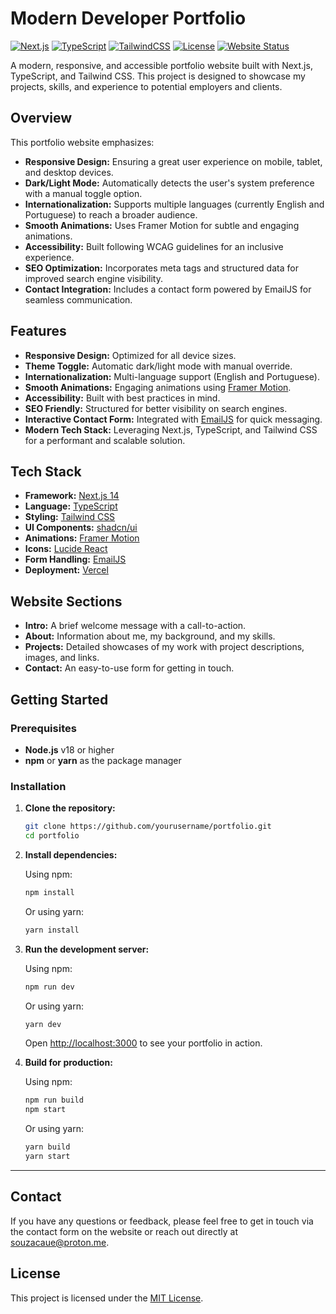 
# Modern Developer Portfolio

[![Next.js](https://img.shields.io/badge/Next.js-14-black?style=for-the-badge&logo=next.js)](https://nextjs.org/)
[![TypeScript](https://img.shields.io/badge/TypeScript-5-blue?style=for-the-badge&logo=typescript)](https://www.typescriptlang.org/)
[![TailwindCSS](https://img.shields.io/badge/Tailwind-3-38bdf8?style=for-the-badge&logo=tailwindcss)](https://tailwindcss.com/)
[![License](https://img.shields.io/badge/License-MIT-green?style=for-the-badge)](LICENSE)
[![Website Status](https://img.shields.io/website?down_message=offline&up_message=online&url=https%3A%2F%2Fyourwebsite.com)](https://yourwebsite.com)

A modern, responsive, and accessible portfolio website built with Next.js, TypeScript, and Tailwind CSS. This project is designed to showcase my projects, skills, and experience to potential employers and clients.


## Overview

This portfolio website emphasizes:
- **Responsive Design:** Ensuring a great user experience on mobile, tablet, and desktop devices.
- **Dark/Light Mode:** Automatically detects the user's system preference with a manual toggle option.
- **Internationalization:** Supports multiple languages (currently English and Portuguese) to reach a broader audience.
- **Smooth Animations:** Uses Framer Motion for subtle and engaging animations.
- **Accessibility:** Built following WCAG guidelines for an inclusive experience.
- **SEO Optimization:** Incorporates meta tags and structured data for improved search engine visibility.
- **Contact Integration:** Includes a contact form powered by EmailJS for seamless communication.


## Features

- **Responsive Design:** Optimized for all device sizes.
- **Theme Toggle:** Automatic dark/light mode with manual override.
- **Internationalization:** Multi-language support (English and Portuguese).
- **Smooth Animations:** Engaging animations using [Framer Motion](https://www.framer.com/motion/).
- **Accessibility:** Built with best practices in mind.
- **SEO Friendly:** Structured for better visibility on search engines.
- **Interactive Contact Form:** Integrated with [EmailJS](https://www.emailjs.com/) for quick messaging.
- **Modern Tech Stack:** Leveraging Next.js, TypeScript, and Tailwind CSS for a performant and scalable solution.


## Tech Stack

- **Framework:** [Next.js 14](https://nextjs.org/)
- **Language:** [TypeScript](https://www.typescriptlang.org/)
- **Styling:** [Tailwind CSS](https://tailwindcss.com/)
- **UI Components:** [shadcn/ui](https://ui.shadcn.com/)
- **Animations:** [Framer Motion](https://www.framer.com/motion/)
- **Icons:** [Lucide React](https://lucide.dev/)
- **Form Handling:** [EmailJS](https://www.emailjs.com/)
- **Deployment:** [Vercel](https://vercel.com/)


## Website Sections

- **Intro:** A brief welcome message with a call-to-action.
- **About:** Information about me, my background, and my skills.
- **Projects:** Detailed showcases of my work with project descriptions, images, and links.
- **Contact:** An easy-to-use form for getting in touch.


## Getting Started

### Prerequisites

- **Node.js** v18 or higher
- **npm** or **yarn** as the package manager

### Installation

1. **Clone the repository:**

   ```bash
   git clone https://github.com/yourusername/portfolio.git
   cd portfolio
   ```

2. **Install dependencies:**

   Using npm:
   ```bash
   npm install
   ```
   Or using yarn:
   ```bash
   yarn install
   ```

3. **Run the development server:**

   Using npm:
   ```bash
   npm run dev
   ```
   Or using yarn:
   ```bash
   yarn dev
   ```
   Open [http://localhost:3000](http://localhost:3000) to see your portfolio in action.

4. **Build for production:**

   Using npm:
   ```bash
   npm run build
   npm start
   ```
   Or using yarn:
   ```bash
   yarn build
   yarn start
   ```

---


## Contact

If you have any questions or feedback, please feel free to get in touch via the contact form on the website or reach out directly at [souzacaue@proton.me](mailto:souzacaue@proton.me).

## License

This project is licensed under the [MIT License](LICENSE).


